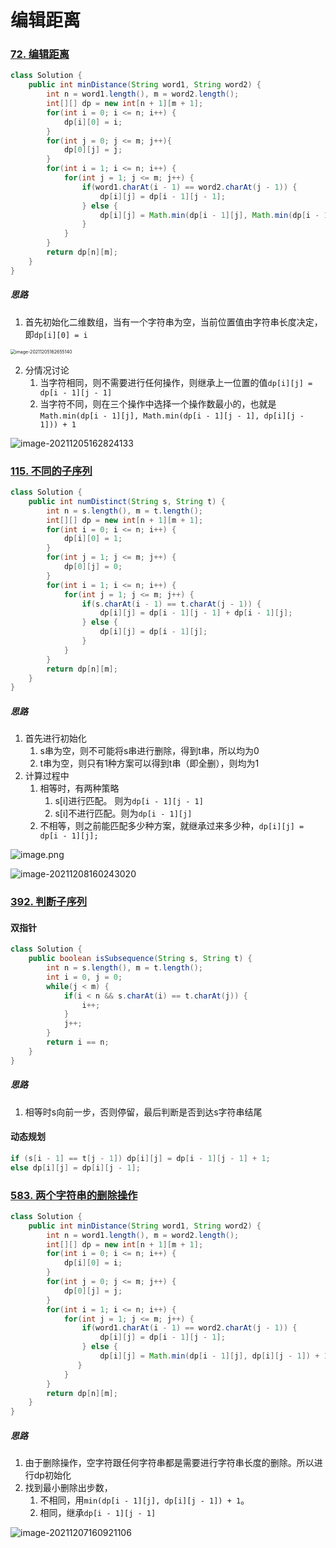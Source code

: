 # 编辑距离

### [72. 编辑距离](https://leetcode-cn.com/problems/edit-distance/)

```java
class Solution {
    public int minDistance(String word1, String word2) {
        int n = word1.length(), m = word2.length();
        int[][] dp = new int[n + 1][m + 1];
        for(int i = 0; i <= n; i++) {
            dp[i][0] = i;
        }
        for(int j = 0; j <= m; j++){
            dp[0][j] = j;
        }
        for(int i = 1; i <= n; i++) {
            for(int j = 1; j <= m; j++) {
                if(word1.charAt(i - 1) == word2.charAt(j - 1)) {
                    dp[i][j] = dp[i - 1][j - 1];
                } else {
                    dp[i][j] = Math.min(dp[i - 1][j], Math.min(dp[i - 1][j - 1], dp[i][j - 1])) + 1;
                }
            }
        }
        return dp[n][m];
    }
}
```

##### 思路

1. 首先初始化二维数组，当有一个字符串为空，当前位置值由字符串长度决定，即`dp[i][0] = i`

<img src="编辑距离.assets/image-20211205162655140.png" alt="image-20211205162655140" style="zoom:50%;" />

2. 分情况讨论
   1. 当字符相同，则不需要进行任何操作，则继承上一位置的值`dp[i][j] = dp[i - 1][j - 1]`
   2. 当字符不同，则在三个操作中选择一个操作数最小的，也就是`Math.min(dp[i - 1][j], Math.min(dp[i - 1][j - 1], dp[i][j - 1])) + 1`

![image-20211205162824133](编辑距离.assets/image-20211205162824133.png)

### [115. 不同的子序列](https://leetcode-cn.com/problems/distinct-subsequences/)

```java
class Solution {
    public int numDistinct(String s, String t) {
        int n = s.length(), m = t.length();
        int[][] dp = new int[n + 1][m + 1];
        for(int i = 0; i <= n; i++) {
            dp[i][0] = 1;
        }
        for(int j = 1; j <= m; j++) {
            dp[0][j] = 0;
        }
        for(int i = 1; i <= n; i++) {
            for(int j = 1; j <= m; j++) {
                if(s.charAt(i - 1) == t.charAt(j - 1)) {
                    dp[i][j] = dp[i - 1][j - 1] + dp[i - 1][j];
                } else {
                    dp[i][j] = dp[i - 1][j];
                }
            }
        }
        return dp[n][m];
    }
}
```

##### 思路

1. 首先进行初始化
   1. s串为空，则不可能将s串进行删除，得到t串，所以均为0
   2. t串为空，则只有1种方案可以得到t串（即全删），则均为1
2. 计算过程中
   1. 相等时，有两种策略
      1. s[i]进行匹配。 则为`dp[i - 1][j - 1]`
      2. s[i]不进行匹配。则为`dp[i - 1][j]`
   2. 不相等，则之前能匹配多少种方案，就继承过来多少种，`dp[i][j] = dp[i - 1][j];`

![image.png](编辑距离.assets/1615916797-rXJnAT-image.png)

![image-20211208160243020](编辑距离.assets/image-20211208160243020.png)

### [392. 判断子序列](https://leetcode-cn.com/problems/is-subsequence/)

#### 双指针

```java
class Solution {
    public boolean isSubsequence(String s, String t) {
        int n = s.length(), m = t.length();
        int i = 0, j = 0;
        while(j < m) {
            if(i < n && s.charAt(i) == t.charAt(j)) {
                i++;
            }
            j++;
        }
        return i == n;
    }
}
```

##### 思路

1. 相等时s向前一步，否则停留，最后判断是否到达s字符串结尾

#### 动态规划

```java
if (s[i - 1] == t[j - 1]) dp[i][j] = dp[i - 1][j - 1] + 1;
else dp[i][j] = dp[i][j - 1];
```

### [583. 两个字符串的删除操作](https://leetcode-cn.com/problems/delete-operation-for-two-strings/)

```java
class Solution {
    public int minDistance(String word1, String word2) {
        int n = word1.length(), m = word2.length();
        int[][] dp = new int[n + 1][m + 1];
        for(int i = 0; i <= n; i++) {
            dp[i][0] = i;
        }
        for(int j = 0; j <= m; j++) {
            dp[0][j] = j;
        }
        for(int i = 1; i <= n; i++) {
            for(int j = 1; j <= m; j++) {
                if(word1.charAt(i - 1) == word2.charAt(j - 1)) {
                    dp[i][j] = dp[i - 1][j - 1];
                } else {
                    dp[i][j] = Math.min(dp[i - 1][j], dp[i][j - 1]) + 1;
               }
            }
        }
        return dp[n][m];
    }
}
```

##### 思路

1. 由于删除操作，空字符跟任何字符串都是需要进行字符串长度的删除。所以进行dp初始化
2. 找到最小删除出步数，
   1. 不相同，用`min(dp[i - 1][j], dp[i][j - 1]) + 1`。
   2. 相同，继承`dp[i - 1][j - 1]`

![image-20211207160921106](编辑距离.assets/image-20211207160921106.png)